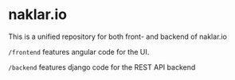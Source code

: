 # naklar.io
This is a unified repository for both front- and backend of naklar.io

`/frontend` features angular code for the UI.


`/backend` features django code for the REST API backend